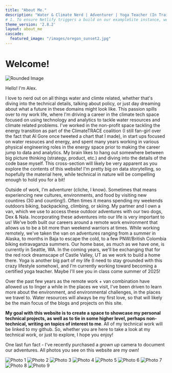 ```yaml
---
title: "About Me."
description: "Water & Climate Nerd | Adventurer | Yoga Teacher (In Training)"
# 1. To ensure Netlify triggers a build on our exampleSite instance, we need to change a file in the exampleSite directory.
theme_version: '2.8.2'
layout: about_me
cascade:
  featured_image: "/images/oregon_sunset2.jpg"
---
```

<style>
</style>

# Welcome!

<img src="../images/cali_doorframe.jpg" alt="Rounded Image" class="about-me-img-rounded2"> 

Hello! I'm Alex. 

I love to nerd out on all things water and climte related, whether that's diving into the technical details, talking about policy, or just day dreaming about what a future in these domains might look like. This passion spills over to my work life, where I'm driving a career in the climate tech space focused on using technology and analytics to tackle water resources and climate related problems. I've worked in the non-profit space tackling the energy transition as part of the ClimateTRACE coalition (I still fan-girl over the fact that Al Gore once tweeted a chart that I made), in start ups focused on water resouces and energy, and spent many years working in various physical engineering roles in the energy space prior to making the career jump to data and analytics. My brain likes to hang out somewhere between big picture thinking (strategy, product, etc.) and diving into the details of the code base myself. This cross-section will likely be very apparent as you explore the contents of this website! I'm pretty big on data storytelling, so hopefully the material here, while technical in nature will be compelling enough to hold you for a bit!

Outside of work, I'm adventurer (cliche, I know). Sometimes that means experiencing new cultures, environments, and food by visiting new countires (30 and counting!). Often times it means spending my weekends outdoors biking, backpacking, climbing, or skiing. My partner and I own a van, which we use to access these outdoor adventures with our two dogs, Dex & Nala. Incorporating these adventures into our life is very important to us! We've both built our careers around a remote work environment that allows us to be a bit more than weekend warriors at times. While working remotely, we've taken the van on adventures ranging from a summer in Alaska, to months in Baja to escape the cold, to a few PNW/British Colombia biking extravaganza summers. Our home base, as much as we have one, is currently in Seattle, WA. In the coming years, we'll be exchanging that for the red rock dreamscape of Castle Valley, UT as we work to  build a home there. Yoga is another big part of my life (I need to stay grounded with this crazy lifestyle somehow), and I'm currently working toward becoming a certified yoga teacher. Maybe I'll see you in class come summer of 2025!

Over the past few years as the remote work + van combination have allowed us to linger a while in the places we visit, I've been driven to learn more about the environment, and environmental challenges, in the places we travel to. Water resources will always be my first love, so that will likely be the main focus of the blogs and projects on this site. 

**My goal with this website is to create a space to showcase my personal technical projects, as well as to tie in some higher level, perhaps non-technical, writing on topics of interest to me**. All of my technical work will be linked to my github. So, whether you are here to take a look at my technical work, or just to explore, I hope you enjoy!

One last fun fact - I've recently purchased a *grown up* camera to document our adventures. All photos you see on this website are my own!


<div class="photo-grid">
  <img src="../images/seward_alaska.jpg" alt="Photo 1">
  <img src="../images/dogs.jpg" alt="Photo 2">
  <img src="../images/van_alaska.jpg" alt="Photo 3">
  <img src="../images/japanese_temple.jpg" alt="Photo 4">
  <img src="../images/swiss_sunset.jpg" alt="Photo 5">
  <img src="../images/swiss_waterfall.jpg" alt="Photo 6">
  <img src="../images/takayama_street.jpg" alt="Photo 7">
  <img src="../images/cacti_dusk.jpg" alt="Photo 8">
  <img src="../images/fall_temple_roof.jpg" alt="Photo 9">
</div>
